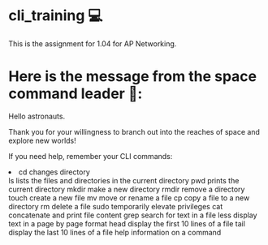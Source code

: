 # cli_training 💻
This is the assignment for 1.04 for AP Networking. 

# Here is the message from the space command leader 🚀: 

Hello astronauts. 

Thank you for your willingness to branch out 
into the reaches of space and explore new worlds!

If you need help, remember your CLI commands:

<li> cd changes directory </li>
ls lists the files and directories in the current directory
pwd prints the current directory
mkdir make a new directory
rmdir remove a directory
touch create a new file
mv move or rename a file
cp copy a file to a new directory
rm delete a file
sudo temporarily elevate privileges 
cat concatenate and print file content
grep search for text in a file
less display text in a page by page format
head display the first 10 lines of a file
tail display the last 10 lines of a file
help information on a command

